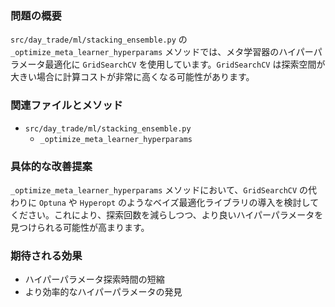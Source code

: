 ### 問題の概要
`src/day_trade/ml/stacking_ensemble.py` の `_optimize_meta_learner_hyperparams` メソッドでは、メタ学習器のハイパーパラメータ最適化に `GridSearchCV` を使用しています。`GridSearchCV` は探索空間が大きい場合に計算コストが非常に高くなる可能性があります。

### 関連ファイルとメソッド
- `src/day_trade/ml/stacking_ensemble.py`
    - `_optimize_meta_learner_hyperparams`

### 具体的な改善提案
`_optimize_meta_learner_hyperparams` メソッドにおいて、`GridSearchCV` の代わりに `Optuna` や `Hyperopt` のようなベイズ最適化ライブラリの導入を検討してください。これにより、探索回数を減らしつつ、より良いハイパーパラメータを見つけられる可能性が高まります。

### 期待される効果
- ハイパーパラメータ探索時間の短縮
- より効率的なハイパーパラメータの発見
